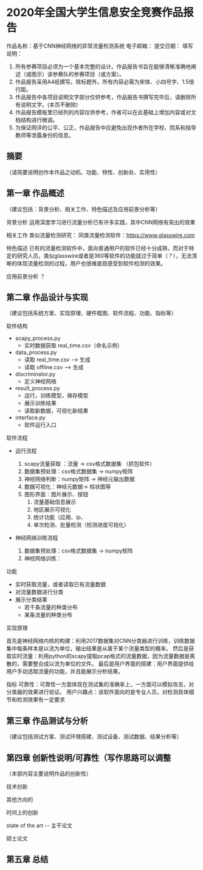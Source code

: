 # 2020年全国大学生信息安全竞赛作品报告

作品名称：基于CNN神经网络的异常流量检测系统
电子邮箱：
提交日期：
填写说明：

1. 所有参赛项目必须为一个基本完整的设计。作品报告书旨在能够清晰准确地阐述（或图示）该参赛队的参赛项目（或方案）。
2. 作品报告采用A4纸撰写。除标题外，所有内容必需为宋体、小四号字、1.5倍行距。
3. 作品报告中各项目说明文字部分仅供参考，作品报告书撰写完毕后，请删除所有说明文字。(本页不删除)
4. 作品报告模板里已经列的内容仅供参考，作者可以在此基础上增加内容或对文档结构进行微调。
5. 为保证网评的公平、公正，作品报告中应避免出现作者所在学校、院系和指导教师等泄露身份的信息。

## 摘要

（请简要说明创作本作品之动机、功能、特性、创新处、实用性）



## 第一章 作品概述

（建议包括：背景分析、相关工作、特色描述及应用前景分析等）

背景分析
  运用深度学习进行流量分析已有许多实践，其中CNN网络有突出的效果

相关工作
  类似流量检测研究：
  同类流量检测软件：https://www.glasswire.com
  
特色描述
  已有的流量检测软件中，面向普通用户的软件已经十分成熟，而对于特定的研究人员，类似glasswire或者是360等软件的功能就过于简单（？），无法清晰的体现流量检测的过程，用户也很难直观感受到软件检测的效果。

应用前景分析
  ？

## 第二章 作品设计与实现

（建议包括系统方案、实现原理、硬件框图、软件流程、功能、指标等）

软件结构

- scapy_process.py
  - 实时数据获取 real_time.csv（命名示例）
- data_process.py
  - 读取 real_time.csv --> 生成
  - 读取 offline.csv --> 生成
- discriminator.py
  - 定义神经网络
- result_process.py
  - 运行，训练模型，保存模型
  - 展示训练结果
  - 读取新数据，可视化新结果
- interface.py
  - 软件运行入口

软件流程

- 运行流程

  1. scapy流量获取 ：流量 -> csv格式数据集 （抓包软件）
  2. 数据集预处理：csv格式数据集 -> numpy矩阵
  3. 神经网络判断：numpy矩阵 -> 神经元输出数据
  4. 数据可视化：神经元数据-> 柱状图等
  5. 图形界面：图片展示、按钮
     1. 流量基础信息展示
     2. 地区展示可视化
     3. 统计功能（应用、ip、
     4. 单次检测、批量检测（检测进度可视化）

- 神经网络训练流程

  1. 数据集预处理：csv格式数据集 -> numpy矩阵
  2. 神经网络训练：

功能

- 实时获取流量，或者读取已有流量数据
- 对流量数据进行分类
- 展示分类结果
  - 若干条流量的种类分布
  - 某条流量的种类分布

实现原理

首先是神经网络内核的构建：利用2017数据集对CNN分类器进行训练，训练数据集中每条样本是以流为单位，输出结果是从属于某个流量类型的概率。
然后是获取实时流量：利用python的scapy提取pcap格式的流量数据，因为流量数据是离散的，需要整合成以流为单位的文件。
最后是用户界面的搭建：用户界面提供给用户手动选取流量的功能，并且能展示分析结果。

指标
    可靠性：可靠性一方面体现在测试集的准确率上，一方面可以模拟攻击，对分类器的效果进行验证。
    用户兴趣点：该软件面向的是专业人员，对检测具体细节和检测效果有一定要求

## 第三章 作品测试与分析

（建议包括测试方案、测试环境搭建、测试设备、测试数据、结果分析等）

## 第四章 创新性说明/可靠性（写作思路可以调整

（本部内容主要说明作品的创新性）

技术创新

其他方向的

时间上的创新

state of the art -- 主干论文

硕士论文

## 第五章 总结
